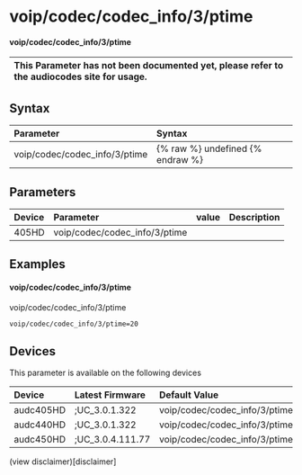 ﻿---
description: voip/codec/codec_info/3/ptime
search: false
---

# voip/codec/codec_info/3/ptime

#### voip/codec/codec_info/3/ptime


| This Parameter has not been documented yet, please refer to the audiocodes site for usage.  |
| :--- |

## Syntax
| Parameter | Syntax |
| :--- | :--- |
|voip/codec/codec_info/3/ptime | {% raw %} undefined {% endraw %} |

## Parameters
|Device|Parameter|value|Description|
|:---|:---|:---|:---|
| 405HD | voip/codec/codec_info/3/ptime |  |  |

## Examples
#### voip/codec/codec_info/3/ptime

voip/codec/codec_info/3/ptime

```
voip/codec/codec_info/3/ptime=20
```

## Devices
This parameter is available on the following devices

| Device | Latest Firmware | Default Value |
|:---|:---|:---|
| audc405HD | ;UC_3.0.1.322 | voip/codec/codec_info/3/ptime=20 
| audc440HD | ;UC_3.0.1.322 | voip/codec/codec_info/3/ptime=20 
| audc450HD | ;UC_3.0.4.111.77 | voip/codec/codec_info/3/ptime=20 

(view disclaimer)[disclaimer]

